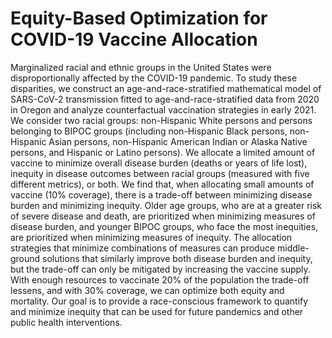 # Equity-Based Optimization for COVID-19 Vaccine Allocation

Marginalized racial and ethnic groups in the United States were disproportionally affected by the COVID-19 pandemic. To study these disparities, we construct an age-and-race-stratified mathematical model of SARS-CoV-2 transmission fitted to age-and-race-stratified data from 2020 in Oregon and analyze counterfactual vaccination strategies in early 2021. We consider two racial groups: non-Hispanic White persons and persons belonging to BIPOC groups (including non-Hispanic Black persons, non-Hispanic Asian persons, non-Hispanic American Indian or Alaska Native persons, and Hispanic or Latino persons). We allocate a limited amount of vaccine to minimize overall disease burden (deaths or years of life lost), inequity in disease outcomes between racial groups (measured with five different metrics), or both. We find that, when allocating small amounts of vaccine (10% coverage), there is a trade-off between minimizing disease burden and minimizing inequity. Older age groups, who are at a greater risk of severe disease and death, are prioritized when minimizing measures of disease burden, and younger BIPOC groups, who face the most inequities, are prioritized when minimizing measures of inequity. The allocation strategies that minimize combinations of measures can produce middle-ground solutions that similarly improve both disease burden and inequity, but the trade-off can only be mitigated by increasing the vaccine supply. With enough resources to vaccinate 20% of the population the trade-off lessens, and with 30% coverage, we can optimize both equity and mortality. Our goal is to provide a race-conscious framework to quantify and minimize inequity that can be used for future pandemics and other public health interventions.
